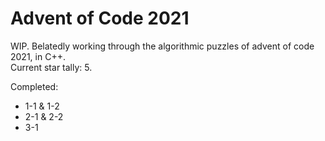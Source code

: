 # Advent of Code 2021
WIP. Belatedly working through the algorithmic puzzles of advent of code 2021, in C++.  
Current star tally: 5.

Completed:
- 1-1 & 1-2
- 2-1 & 2-2
- 3-1
